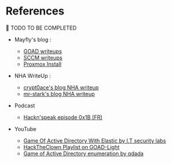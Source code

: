 # References

🚧 TODO TO BE COMPLETED

- Mayfly's blog : 
    - [GOAD writeups](https://mayfly277.github.io/categories/goad/)
    - [SCCM writeups](https://mayfly277.github.io/categories/sccm/)
    - [Proxmox Install](https://mayfly277.github.io/categories/proxmox/)

- NHA WriteUp :
    - [crypt0ace's blog NHA writeup](https://crypt0ace.github.io/posts/NHA-Part-1/)
    - [mr-stark's blog NHA writeup](https://mr-stark.notion.site/NINJA-HACKER-ACADEMY-12179e9ad7c980c4a3b7c35e03cd501f)

- Podcast
    - [Hackn'speak episode 0x1B (FR)](https://podcasts-francais.fr/podcast/hack-n-speak)

- YouTube
    - [Game Of Active Directory With Elastic by I.T security labs](https://www.youtube.com/playlist?list=PLyJqGMYm0vnNcwX1_jT_c6R7EaA0EqJHO)
    - [HackTheClown Playlist on GOAD-Light](https://www.youtube.com/playlist?list=PL08nYpWQJ_zM4JxekcckBVjglpVWgg2u0)
    - [Game of Active Directory enumeration by qdada](https://www.youtube.com/playlist?list=PLMl69W33-fZUuOSmoPF1gAW3Wku84xspT)